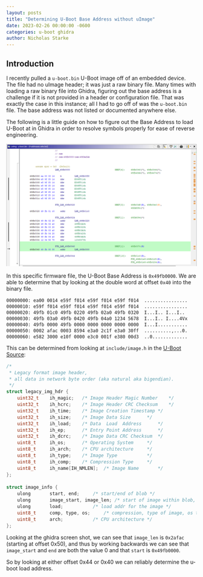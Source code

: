 ```yaml
---
layout: posts
title: "Determining U-Boot Base Address without uImage"
date: 2023-02-26 00:00:00 -0600
categories: u-boot ghidra
author: Nicholas Starke
---
```


## Introduction

I recently pulled a `u-boot.bin` U-Boot image off of an embedded device.  The file had no uImage header; it was just a raw binary file. Many times with loading a raw binary file into Ghidra, figuring out the base address is a challenge if it is not provided in a header or configuration file.  That was exactly the case in this instance; all I had to go off of was the `u-boot.bin` file.  The base address was not listed or documented anywhere else.  

The following is a little guide on how to figure out the Base Address to load U-Boot at in Ghidra in order to resolve symbols properly for ease of reverse engineering.

![](/images/02262023/ghidra.png)

In this specific firmware file, the U-Boot Base Address is `0x49fb0000`.  We are able to determine that by looking at the double word at offset `0x40` into the binary file.  

```
00000000: ea00 0014 e59f f014 e59f f014 e59f f014  ................
00000010: e59f f014 e59f f014 e59f f014 e59f f014  ................
00000020: 49fb 01c0 49fb 0220 49fb 02a0 49fb 0320  I...I.. I...I..
00000030: 49fb 03a0 49fb 0420 49fb 04a0 1234 5678  I...I.. I....4Vx
00000040: 49fb 0000 49fb 0000 0000 0000 0000 0000  I...I...........
00000050: 0002 afac 0003 8594 e3a0 2c1f e3a0 30ff  ..........,...0.
00000060: e582 3000 e10f 0000 e3c0 001f e380 00d3  ..0.............
```

This can be determined from looking at `include/image.h` in the [U-Boot Source](https://source.denx.de/u-boot/u-boot/-/blob/master/include/image.h#L316):

```c
/*
 * Legacy format image header,
 * all data in network byte order (aka natural aka bigendian).
 */
struct legacy_img_hdr {
	uint32_t	ih_magic;	/* Image Header Magic Number	*/
	uint32_t	ih_hcrc;	/* Image Header CRC Checksum	*/
	uint32_t	ih_time;	/* Image Creation Timestamp	*/
	uint32_t	ih_size;	/* Image Data Size		*/
	uint32_t	ih_load;	/* Data	 Load  Address		*/
	uint32_t	ih_ep;		/* Entry Point Address		*/
	uint32_t	ih_dcrc;	/* Image Data CRC Checksum	*/
	uint8_t		ih_os;		/* Operating System		*/
	uint8_t		ih_arch;	/* CPU architecture		*/
	uint8_t		ih_type;	/* Image Type			*/
	uint8_t		ih_comp;	/* Compression Type		*/
	uint8_t		ih_name[IH_NMLEN];	/* Image Name		*/
};

struct image_info {
	ulong		start, end;		/* start/end of blob */
	ulong		image_start, image_len; /* start of image within blob, len of image */
	ulong		load;			/* load addr for the image */
	uint8_t		comp, type, os;		/* compression, type of image, os type */
	uint8_t		arch;			/* CPU architecture */
};
```

Looking at the ghidra screen shot, we can see that `image_len` is `0x2afac` (starting at offset 0x50), and thus by working backwards we can see that `image_start` and `end` are both the value 0 and that `start` is `0x49fb0000`.

So by looking at either offset 0x44 or 0x40 we can reliably determine the u-boot load address. 

